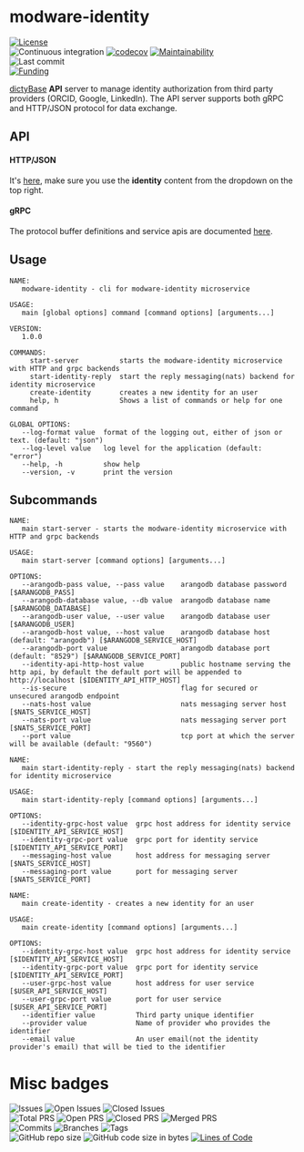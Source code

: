 # modware-identity

[![License](https://img.shields.io/badge/License-BSD%202--Clause-blue.svg)](LICENSE)  
![Continuous integration](https://github.com/dictyBase/modware-identity/workflows/Continuous%20integration/badge.svg)
[![codecov](https://codecov.io/gh/dictyBase/modware-identity/branch/develop/graph/badge.svg)](https://codecov.io/gh/dictyBase/modware-identity)
[![Maintainability](https://api.codeclimate.com/v1/badges/21ed283a6186cfa3d003/maintainability)](https://codeclimate.com/github/dictyBase/modware-identity/maintainability)  
![Last commit](https://badgen.net/github/last-commit/dictyBase/modware-identity/develop)   
[![Funding](https://badgen.net/badge/Funding/Rex%20L%20Chisholm,dictyBase,DCR/yellow?list=|)](https://projectreporter.nih.gov/project_info_description.cfm?aid=10024726&icde=0)

[dictyBase](http://dictybase.org) **API** server to manage identity authorization
from third party providers (ORCID, Google, LinkedIn). The API server supports both gRPC
and HTTP/JSON protocol for data exchange.

## API

#### HTTP/JSON

It's [here](https://dictybase.github.io/dictybase-api), make sure you use the **identity** content from the dropdown on the top right.

#### gRPC

The protocol buffer definitions and service apis are documented
[here](https://github.com/dictyBase/dictybaseapis/tree/master/dictybase/identity).

## Usage

```
NAME:
   modware-identity - cli for modware-identity microservice

USAGE:
   main [global options] command [command options] [arguments...]

VERSION:
   1.0.0

COMMANDS:
     start-server          starts the modware-identity microservice with HTTP and grpc backends
     start-identity-reply  start the reply messaging(nats) backend for identity microservice
     create-identity       creates a new identity for an user
     help, h               Shows a list of commands or help for one command

GLOBAL OPTIONS:
   --log-format value  format of the logging out, either of json or text. (default: "json")
   --log-level value   log level for the application (default: "error")
   --help, -h          show help
   --version, -v       print the version
```

## Subcommands

```
NAME:
   main start-server - starts the modware-identity microservice with HTTP and grpc backends

USAGE:
   main start-server [command options] [arguments...]

OPTIONS:
   --arangodb-pass value, --pass value    arangodb database password [$ARANGODB_PASS]
   --arangodb-database value, --db value  arangodb database name [$ARANGODB_DATABASE]
   --arangodb-user value, --user value    arangodb database user [$ARANGODB_USER]
   --arangodb-host value, --host value    arangodb database host (default: "arangodb") [$ARANGODB_SERVICE_HOST]
   --arangodb-port value                  arangodb database port (default: "8529") [$ARANGODB_SERVICE_PORT]
   --identity-api-http-host value         public hostname serving the http api, by default the default port will be appended to http://localhost [$IDENTITY_API_HTTP_HOST]
   --is-secure                            flag for secured or unsecured arangodb endpoint
   --nats-host value                      nats messaging server host [$NATS_SERVICE_HOST]
   --nats-port value                      nats messaging server port [$NATS_SERVICE_PORT]
   --port value                           tcp port at which the server will be available (default: "9560")
```

```
NAME:
   main start-identity-reply - start the reply messaging(nats) backend for identity microservice

USAGE:
   main start-identity-reply [command options] [arguments...]

OPTIONS:
   --identity-grpc-host value  grpc host address for identity service [$IDENTITY_API_SERVICE_HOST]
   --identity-grpc-port value  grpc port for identity service [$IDENTITY_API_SERVICE_PORT]
   --messaging-host value      host address for messaging server [$NATS_SERVICE_HOST]
   --messaging-port value      port for messaging server [$NATS_SERVICE_PORT]
```

```
NAME:
   main create-identity - creates a new identity for an user

USAGE:
   main create-identity [command options] [arguments...]

OPTIONS:
   --identity-grpc-host value  grpc host address for identity service [$IDENTITY_API_SERVICE_HOST]
   --identity-grpc-port value  grpc port for identity service [$IDENTITY_API_SERVICE_PORT]
   --user-grpc-host value      host address for user service [$USER_API_SERVICE_HOST]
   --user-grpc-port value      port for user service [$USER_API_SERVICE_PORT]
   --identifier value          Third party unique identifier
   --provider value            Name of provider who provides the identifier
   --email value               An user email(not the identity provider's email) that will be tied to the identifier
```
# Misc badges
![Issues](https://badgen.net/github/issues/dictyBase/modware-identity)
![Open Issues](https://badgen.net/github/open-issues/dictyBase/modware-identity)
![Closed Issues](https://badgen.net/github/closed-issues/dictyBase/modware-identity)  
![Total PRS](https://badgen.net/github/prs/dictyBase/modware-identity)
![Open PRS](https://badgen.net/github/open-prs/dictyBase/modware-identity)
![Closed PRS](https://badgen.net/github/closed-prs/dictyBase/modware-identity)
![Merged PRS](https://badgen.net/github/merged-prs/dictyBase/modware-identity)  
![Commits](https://badgen.net/github/commits/dictyBase/modware-identity/develop)
![Branches](https://badgen.net/github/branches/dictyBase/modware-identity)
![Tags](https://badgen.net/github/tags/dictyBase/modware-identity/?color=cyan)  
![GitHub repo size](https://img.shields.io/github/repo-size/dictyBase/modware-identity?style=plastic)
![GitHub code size in bytes](https://img.shields.io/github/languages/code-size/dictyBase/modware-identity?style=plastic)
[![Lines of Code](https://badgen.net/codeclimate/loc/dictyBase/modware-identity)](https://codeclimate.com/github/dictyBase/modware-identity/code)  
